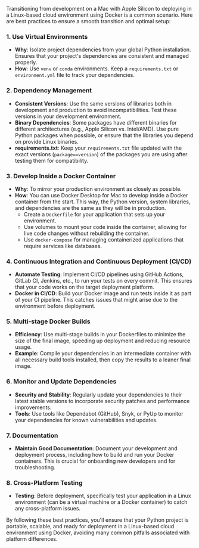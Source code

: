 Transitioning from development on a Mac with Apple Silicon to deploying in a Linux-based cloud environment using Docker is a common scenario. Here are best practices to ensure a smooth transition and optimal setup:

### 1. Use Virtual Environments

- **Why**: Isolate project dependencies from your global Python installation. Ensures that your project's dependencies are consistent and managed properly.
- **How**: Use `venv` or `conda` environments. Keep a `requirements.txt` or `environment.yml` file to track your dependencies.

### 2. Dependency Management

- **Consistent Versions**: Use the same versions of libraries both in development and production to avoid incompatibilities. Test these versions in your development environment.
- **Binary Dependencies**: Some packages have different binaries for different architectures (e.g., Apple Silicon vs. Intel/AMD). Use pure Python packages when possible, or ensure that the libraries you depend on provide Linux binaries.
- **requirements.txt**: Keep your `requirements.txt` file updated with the exact versions (`package==version`) of the packages you are using after testing them for compatibility.

### 3. Develop Inside a Docker Container

- **Why**: To mirror your production environment as closely as possible.
- **How**: You can use Docker Desktop for Mac to develop inside a Docker container from the start. This way, the Python version, system libraries, and dependencies are the same as they will be in production.
  - Create a `Dockerfile` for your application that sets up your environment.
  - Use volumes to mount your code inside the container, allowing for live code changes without rebuilding the container.
  - Use `docker-compose` for managing containerized applications that require services like databases.

### 4. Continuous Integration and Continuous Deployment (CI/CD)

- **Automate Testing**: Implement CI/CD pipelines using GitHub Actions, GitLab CI, Jenkins, etc., to run your tests on every commit. This ensures that your code works on the target deployment platform.
- **Docker in CI/CD**: Build your Docker image and run tests inside it as part of your CI pipeline. This catches issues that might arise due to the environment before deployment.

### 5. Multi-stage Docker Builds

- **Efficiency**: Use multi-stage builds in your Dockerfiles to minimize the size of the final image, speeding up deployment and reducing resource usage.
- **Example**: Compile your dependencies in an intermediate container with all necessary build tools installed, then copy the results to a leaner final image.

### 6. Monitor and Update Dependencies

- **Security and Stability**: Regularly update your dependencies to their latest stable versions to incorporate security patches and performance improvements.
- **Tools**: Use tools like Dependabot (GitHub), Snyk, or PyUp to monitor your dependencies for known vulnerabilities and updates.

### 7. Documentation

- **Maintain Good Documentation**: Document your development and deployment process, including how to build and run your Docker containers. This is crucial for onboarding new developers and for troubleshooting.

### 8. Cross-Platform Testing

- **Testing**: Before deployment, specifically test your application in a Linux environment (can be a virtual machine or a Docker container) to catch any cross-platform issues.

By following these best practices, you'll ensure that your Python project is portable, scalable, and ready for deployment in a Linux-based cloud environment using Docker, avoiding many common pitfalls associated with platform differences.
